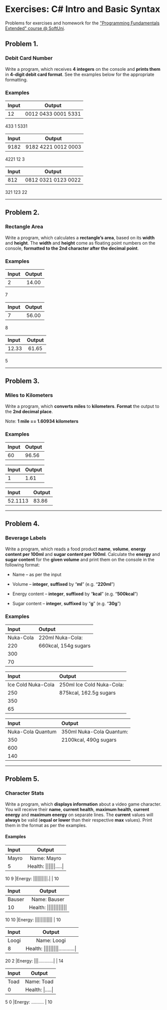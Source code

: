 # Exercises: C# Intro and Basic Syntax
Problems for exercises and homework for the ["Programming Fundamentals Extended" course @ SoftUni](https://judge.softuni.bg/Contests/577).

## Problem 1.
### Debit Card Number             

Write a program, which receives **4 integers** on the console and **prints them** in **4-digit debit card format**. See the examples below for the appropriate formatting.

### Examples

**Input**|**Output**
:-----|:-----:|
12|0012 0433 0001 5331|
433
1
5331

**Input**|**Output**
:-----|:-----:|
9182|9182 4221 0012 0003|
4221
12
3

**Input**|**Output**
:-----|:-----:|
812|0812 0321 0123 0022|
321
123
22

---

## Problem 2.
### Rectangle Area             

Write a program, which calculates a **rectangle’s area**, based on its **width** and **height**. The **width** and **height** come as floating point numbers
on the console, **formatted to the 2nd character after the decimal point**.

### Examples

**Input**|**Output**
:-----|:-----:|
2|14.00|
7

**Input**|**Output**
:-----|:-----:|
7|56.00|
8

**Input**|**Output**
:-----|:-----:|
12.33|61.65|
5

---
## Problem 3.
### Miles to Kilometers            

Write a program, which **converts miles** to **kilometers**. **Format** the output to the **2nd decimal place**.

Note: **1 mile == 1.60934 kilometers**

### Examples

**Input**|**Output**
:-----|:-----|
60|96.56|

**Input**|**Output**
:-----|:-----|
1|1.61|

**Input**|**Output**
:-----|:-----|
52.1113|83.86|

---
## Problem 4.
### Beverage Labels             

Write a program, which reads a food product **name**, **volume**, **energy content per 100ml** and **sugar content per 100ml**. Calculate the **energy** and **sugar content**
for the **given volume** and print them
on the console in the following format:

* Name – as per the input

* Volume – **integer**, **suffixed** by “**ml**” (e.g. “**220ml**”)

* Energy content – **integer**, **suffixed** by “**kcal**” (e.g. “**500kcal**”)

* Sugar content – **integer**, **suffixed** by “**g**” (e.g. “**30g**”) 

### Examples

**Input**|**Output**
:-----|:-----|
Nuka-Cola|220ml Nuka-Cola:|
220|660kcal, 154g sugars|
300||
70||


**Input**|**Output**
:-----|:-----|
Ice Cold Nuka-Cola|250ml Ice Cold Nuka-Cola:|
250|875kcal, 162.5g sugars|
350||
65||


**Input**|**Output**
:-----|:-----|
Nuka-Cola Quantum|350ml Nuka-Cola Quantum:|
350|2100kcal, 490g sugars|
600||
140||

---
## Problem 5. 
### Character Stats 

Write a program, which **displays information** about a video game character. You will receive
their **name**, **current health**, **maximum
health**, **current energy** and **maximum energy** on separate lines. The **current** values will **always** be valid (**equal or lower** than their respective **max** values). Print them in the format as per the examples.

#### Examples


**Input**|**Output**
:-----|:-----:|
Mayro|Name: Mayro|
5 | Health: \|\|\|\|\|\|\.....\| |
10
9 |Energy: \|\|\|\|\|\|\|\|\|\|\.\| |
10

**Input**|**Output**
:-----|:-----:|
Bauser|Name: Bauser|
10 | Health: \|\|\|\|\|\|\|\|\|\|\|\| |
10
10 |Energy: \|\|\|\|\|\|\|\|\|\|\|\| |
10

**Input**|**Output**
:-----|:-----:|
Loogi|Name: Loogi|
8 | Health: \|\|\|\|\|\|\|\|\|\............\| |
20
2 |Energy: \|\|\|\............\| |
14


**Input**|**Output**
:-----|:-----:|
Toad|Name: Toad|
0 | Health: \|\.....\| |
5
0 |Energy: .......... |
10
